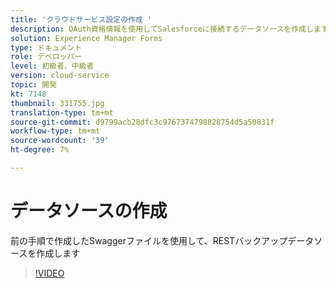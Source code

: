 ```yaml
---
title: 'クラウドサービス設定の作成 '
description: OAuth資格情報を使用してSalesforceに接続するデータソースを作成します
solution: Experience Manager Forms
type: ドキュメント
role: デベロッパー
level: 初級者、中級者
version: cloud-service
topic: 開発
kt: 7148
thumbnail: 331755.jpg
translation-type: tm+mt
source-git-commit: d9799acb28dfc3c9767374798828754d5a50831f
workflow-type: tm+mt
source-wordcount: '39'
ht-degree: 7%

---
```


# データソースの作成

前の手順で作成したSwaggerファイルを使用して、RESTバックアップデータソースを作成します

>[!VIDEO](https://video.tv.adobe.com/v/331755/?quality=12&learn=on)
